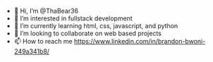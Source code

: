 - 👋 Hi, I’m @ThaBear36
- 👀 I’m interested in fullstack development
- 🌱 I’m currently learning html, css, javascript, and python
- 💞️ I’m looking to collaborate on web based projects
- 📫 How to reach me https://www.linkedin.com/in/brandon-bwoni-249a341b8/

<!---
ThaBear36/ThaBear36 is a ✨ special ✨ repository because its `README.md` (this file) appears on your GitHub profile.
You can click the Preview link to take a look at your changes.
--->

